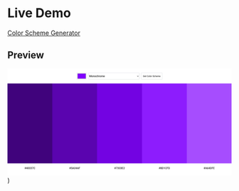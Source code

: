 # Live Demo

[Color Scheme Generator](https://nuutri-color-generator.netlify.app/)

## Preview

![alt text](https://github.com/emmanesgana/color-scheme-generator/blob/main/preview/preview.png))
